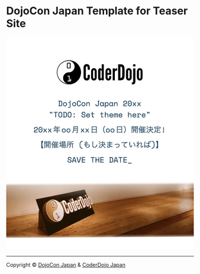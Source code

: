 # DojoCon Japan Template for Teaser Site

![Screenshot](https://github.com/coderdojo-japan/dojocon-template.coderdojo.jp/blob/main/img/screenshot.webp?raw=true)

-----

Copyright ©  [DojoCon Japan](https://dojocon.coderdojo.jp/) & [CoderDojo Japan](https://github.com/coderdojo-japan)

